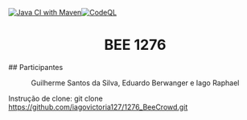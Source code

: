 [![Java CI with Maven](https://github.com/iagovictoria127/1276_BeeCrowd/actions/workflows/maven.yml/badge.svg?branch=main)](https://github.com/iagovictoria127/1276_BeeCrowd/actions/workflows/maven.yml)[![CodeQL](https://github.com/iagovictoria127/1276_BeeCrowd/actions/workflows/codeql.yml/badge.svg)](https://github.com/iagovictoria127/1276_BeeCrowd/actions/workflows/codeql.yml)

<h1 align="center"> BEE 1276 </h1>
## Participantes
<p align="center">Guilherme Santos da Silva, Eduardo Berwanger e Iago Raphael </p>

Instrução de clone: git clone https://github.com/iagovictoria127/1276_BeeCrowd.git


